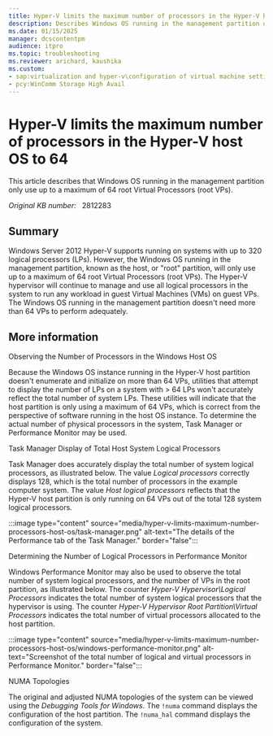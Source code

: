 ```yaml
---
title: Hyper-V limits the maximum number of processors in the Hyper-V host OS to 64
description: Describes Windows OS running in the management partition only use up to a maximum of 64 root Virtual Processors (root VPs).
ms.date: 01/15/2025
manager: dcscontentpm
audience: itpro
ms.topic: troubleshooting
ms.reviewer: arichard, kaushika
ms.custom:
- sap:virtualization and hyper-v\configuration of virtual machine settings
- pcy:WinComm Storage High Avail
---
```

# Hyper-V limits the maximum number of processors in the Hyper-V host OS to 64

This article describes that Windows OS running in the management partition only use up to a maximum of 64 root Virtual Processors (root VPs).

_Original KB number:_ &nbsp; 2812283

## Summary

Windows Server 2012 Hyper‑V supports running on systems with up to 320 logical processors (LPs). However, the Windows OS running in the management partition, known as the host, or "root" partition, will only use up to a maximum of 64 root Virtual Processors (root VPs). The Hyper‑V hypervisor will continue to manage and use all logical processors in the system to run any workload in guest Virtual Machines (VMs) on guest VPs. The Windows OS running in the management partition doesn't need more than 64 VPs to perform adequately.

## More information

Observing the Number of Processors in the Windows Host OS  

Because the Windows OS instance running in the Hyper-V host partition doesn't enumerate and initialize on more than 64 VPs, utilities that attempt to display the number of LPs on a system with > 64 LPs won't accurately reflect the total number of system LPs. These utilities will indicate that the host partition is only using a maximum of 64 VPs, which is correct from the perspective of software running in the host OS instance. To determine the actual number of physical processors in the system, Task Manager or Performance Monitor may be used.

Task Manager Display of Total Host System Logical Processors  

Task Manager does accurately display the total number of system logical processors, as illustrated below. The value *Logical processors* correctly displays 128, which is the total number of processors in the example computer system. The value *Host logical processors* reflects that the Hyper‑V host partition is only running on 64 VPs out of the total 128 system logical processors.

:::image type="content" source="media/hyper-v-limits-maximum-number-processors-host-os/task-manager.png" alt-text="The details of the Performance tab of the Task Manager." border="false":::

Determining the Number of Logical Processors in Performance Monitor  

Windows Performance Monitor may also be used to observe the total number of system logical processors, and the number of VPs in the root partition, as illustrated below. The counter *Hyper‑V Hypervisor\\Logical Processors* indicates the total number of system logical processors that the hypervisor is using. The counter *Hyper‑V Hypervisor Root Partition\\Virtual Processors* indicates the total number of virtual processors allocated to the host partition.

:::image type="content" source="media/hyper-v-limits-maximum-number-processors-host-os/windows-performance-monitor.png" alt-text="Screenshot of the total number of logical and virtual processors in Performance Monitor." border="false":::

NUMA Topologies

The original and adjusted NUMA topologies of the system can be viewed using the *Debugging Tools for Windows*. The `!numa` command displays the configuration of the host partition. The `!numa_hal` command displays the configuration of the system.
